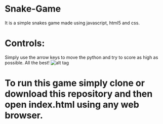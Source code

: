 # Snake-Game
It is a simple snakes game made using javascript, html5 and css.
# Controls: 
Simply use the arrow keys to move the python and try to score as high as possible. All the best!
![alt tag](https://github.com/Jappan07/Snakes_Game/blob/master/assets/ss.png)

# To run this game simply clone or download this repository and then open index.html using any web browser.